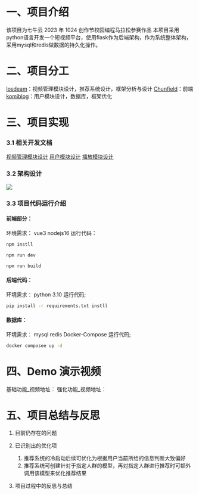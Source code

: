 # 一、项目介绍
该项目为七牛云 2023 年 1024 创作节校园编程马拉松参赛作品
本项目采用python语言开发一个短视频平台，使用flask作为后端架构，作为系统整体架构，采用mysql和redis做数据的持久化操作。
# 二、项目分工
[losdeam](https://github.com/losdeam)：视频管理模块设计，推荐系统设计，框架分析与设计
[Chunfield](https://github.com/Chunfield)：前端
[komiblog](https://github.com/komiblog)：用户模块设计，数据库，框架优化
# 三、项目实现
### 3.1 相关开发文档
[视频管理模块设计](doc/视频管理模块设计.md)
[用户模块设计](doc/用户模块设计.md)
[播放模块设计](doc/播放模块设计.md)

### 3.2 架构设计


![](https://cdn.nlark.com/yuque/0/2023/jpeg/40362764/1699356375136-b2585e6a-fc10-44a4-b05a-16bb76851110.jpeg)
#### 
### 3.3 项目代码运行介绍
#### 前端部分：
环境需求：
  vue3
 	nodejs16
运行代码：
```bash
npm instll
```
```bash
npm run dev
```
```bash
npm run build
```

#### 后端代码：
环境需求：
python 3.10
运行代码;
```bash
pip install -r requirements.txt instll
```

#### 数据库：
环境需求：
mysql
redis
Docker-Compose
运行代码;
```bash
docker composee up -d
```


# 四、Demo 演示视频 
基础功能_视频地址：
强化功能_视频地址：
# 五、项目总结与反思

1. 目前仍存在的问题

2. 已识别出的优化项
   1.  推荐系统的冷启动后续可优化为根据用户当前所给的信息判断大致偏好
   2.  推荐系统可创建针对于指定人群的模型，再对指定人群进行推荐时可额外调用该模型来优化推荐结果

3. 项目过程中的反思与总结


